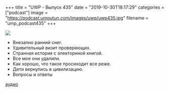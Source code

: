 +++
title = "UWP - Выпуск 435"
date = "2019-10-30T18:17:29"
categories = ["podcast"]
image = "https://podcast.umputun.com/images/uwp/uwp435.jpg"
filename = "ump_podcast435"
+++

![](https://podcast.umputun.com/images/uwp/uwp435.jpg)

- Внезапно ранний снег.
- Удивительный визит проверяющих.
- Странная история с электорнной книгой.
- Все мое они удалили.
- Как хорошо, что такое просиходит все реже. 
- Дети вернулись в цивилизацию.
- Вопросы и ответы

[аудио](https://podcast.umputun.com/media/ump_podcast435.mp3)
<audio src="https://podcast.umputun.com/media/ump_podcast435.mp3" preload="none"></audio>
